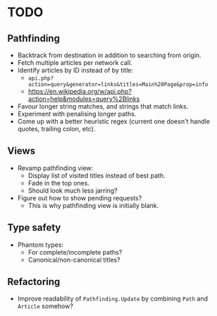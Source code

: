 # TODO

## Pathfinding
* Backtrack from destination in addition to searching from origin.
* Fetch multiple articles per network call.
* Identify articles by ID instead of by title:
    * `api.php?action=query&generator=links&titles=Main%20Page&prop=info`
    * https://en.wikipedia.org/w/api.php?action=help&modules=query%2Blinks
* Favour longer string matches, and strings that match links.
* Experiment with penalising longer paths.
* Come up with a better heuristic regex (current one doesn't handle quotes, trailing colon, etc).

## Views
* Revamp pathfinding view:
    * Display list of visited titles instead of best path.
    * Fade in the top ones.
    * Should look much less jarring?
* Figure out how to show pending requests?
    * This is why pathfinding view is initially blank.

## Type safety
* Phantom types:
    * For complete/incomplete paths?
    * Canonical/non-canonical titles?

## Refactoring
* Improve readability of `Pathfinding.Update` by combining `Path` and `Article` somehow?